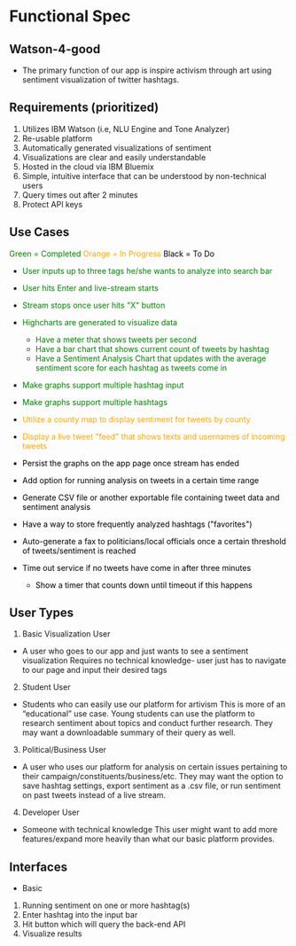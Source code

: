 # <a name="func_spec"></a>Functional Spec
## Watson-4-good
* The primary function of our app is inspire activism through art using sentiment visualization of twitter hashtags.

## Requirements (prioritized)
1. Utilizes IBM Watson (i.e, NLU Engine and Tone Analyzer)
2. Re-usable platform
3. Automatically generated visualizations of sentiment
4. Visualizations are clear and easily understandable
5. Hosted in the cloud via IBM Bluemix
6. Simple, intuitive interface that can be understood by non-technical users
7. Query times out after 2 minutes
8. Protect API keys

## Use Cases 
<span style="color:green"> Green = Completed</span>
<span style="color:orange">Orange = In Progress</span>
<span style="color:black"> Black = To Do</span> 

* <span style="color:green"> User inputs up to three tags he/she wants to analyze into search bar </span> 
* <span style="color:green"> User hits Enter and live-stream starts</span> 
* <span style="color:green"> Stream stops once user hits "X" button</span> 
* <span style="color:green">Highcharts are generated to visualize data</span> 
	* <span style="color:green">Have a meter that shows tweets per second</span> 
	* <span style="color:green">Have a bar chart that shows current count of tweets by hashtag</span> 
	* <span style="color:green">Have a Sentiment Analysis Chart that updates with the average sentiment score for each hashtag as tweets come in</span> 
* <span style="color:green">Make graphs support multiple hashtag input</span> 
* <span style="color:green">Make graphs support multiple hashtags</span> 

* <span style="color:orange">Utilize a county map to display sentiment for tweets by county</span>
* <span style="color:orange">Display a live tweet "feed" that shows texts and usernames of incoming tweets</span>

* <span style="color:black">Persist the graphs on the app page once stream has ended</span>
* <span style="color:black">Add option for running analysis on tweets in a certain time range</span>
* <span style="color:black">Generate CSV file or another exportable file containing tweet data and sentiment analysis</span>
* <span style="color:black">Have a way to store frequently analyzed hashtags ("favorites")</span>
* <span style="color:black">Auto-generate a fax to politicians/local officials once a certain threshold of tweets/sentiment is reached</span>
* <span style="color:black">Time out service if no tweets have come in after three minutes</span>
	* <span style="color:black">Show a timer that counts down until timeout if this happens</span>



## User Types
1. Basic Visualization User
* A user who goes to our app and just wants to see a sentiment visualization
Requires no technical knowledge- user just has to navigate to our page and input their desired tags
2. Student User
* Students who can easily use our platform for artivism
This is more of an “educational” use case. Young students can use the platform to research sentiment about topics and conduct further research. They may want a downloadable summary of their query as well.
3. Political/Business User
* A user who uses our platform for analysis on certain issues pertaining to their campaign/constituents/business/etc. They may want the option to save hashtag settings, export sentiment as a .csv file, or run sentiment on past tweets instead of a live stream.
4. Developer User
* Someone with technical knowledge 
This user might want to add more features/expand more heavily than what our basic platform provides.

## Interfaces
* Basic 
1. Running sentiment on one or more hashtag(s)
2. Enter hashtag into the input bar
3. Hit button which will query the back-end API
4. Visualize results
